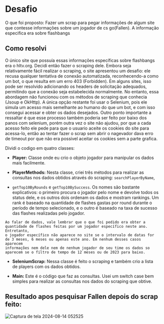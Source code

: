 # Desafio

O que foi proposto:
Fazer um scrap para pegar informações de algum site que contesse informações sobre um jogador de cs go(Fallen). A informação especifica era sobre flashbangs

## Como resolvi

O único site que possuía essas informações específicas sobre flashbangs era o hltv.org. Decidi então fazer o scraping dele. 
Embora seja relativamente fácil realizar o scraping, o site apresentou um desafio: ele recusa qualquer tentativa de conexão
automatizada, reconhecendo-a como um bot, o que resulta em um erro 403 (Forbidden). Em alguns sites, isso pode ser resolvido
adicionando os headers de solicitação adequados, permitindo que a conexão seja estabelecida normalmente. No entanto, essa abordagem
não funcionou com os métodos de scraping que conhecia (Jsoup e OkHttp). A única opção restante foi usar o Selenium, pois ele simula
um acesso mais semelhante ao humano do que um bot, e com isso consegui acessar e obter os dados desejados.
Outro ponto importante a ressaltar é que esse processo também poderia ser feito por baixo dos panos com selenium, porém outra vez
o site não ajudou, por que a cada acesso feito ele pede para que o usuario aceite os cookies do site para acessa-lo, então ao tentar
fazer o scrap sem abrir o nagevador dava erro de timeout por que não era possivel aceitar os cookies sem a parte grafica.

Dividi o codigo em quatro classes:
-   **Player:** Classe onde eu crio o objeto jogador para manipular os dados mais facilmente.
    
-   **PlayerMethods:** Nesta classe, criei três métodos para realizar as consultas nos dados obtidos através do scraping: `searchPlayerByName`,
-    `getTop10ByRounds` e `getTop10BySuccess`. Os nomes são bastante explicativos: o primeiro procura o jogador pelo nome e devolve todos os
      status dele, e os outros dois ordenam os dados e mostram rankings. Um rank é baseado na quantidade de flashes gastas por round durante o
      período de tempo selecionado, e o outro é baseado na taxa de sucesso das flashes realizadas pelo jogador.
    
    Ao falar de dados, vale lembrar que o que foi pedido era obter a quantidade de flashes feitas por um jogador específico neste ano. Entretanto,
    o jogador específico não aparece no site se o intervalo de datas for de 3 meses, 6 meses ou apenas este ano. Em nenhum desses casos aparecem
    informações nem dele nem de nenhum jogador de seu time os dados so aparecem se o filtro de tempo de 12 meses ou de 2023 para baixo.
    
-   **SeleniumScrap:** Nessa classe é feito o scraping e também crio a lista de players com os dados obtidos.
    
-   **Main:** Este é o código que faz as consultas. Usei um switch case bem simples para realizar as consultas nos dados do scraping que obtive.


## Resultado apos pesquisar Fallen depois do scrap feito:

![Captura de tela 2024-08-14 052525](https://github.com/user-attachments/assets/675e3af8-3a23-498d-a0aa-e289dd6b85b4)
